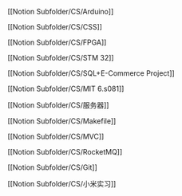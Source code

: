 [[Notion Subfolder/CS/Arduino]]

[[Notion Subfolder/CS/CSS]]

[[Notion Subfolder/CS/FPGA]]

[[Notion Subfolder/CS/STM 32]]

[[Notion Subfolder/CS/SQL+E-Commerce Project]]

[[Notion Subfolder/CS/MIT 6.s081]]

[[Notion Subfolder/CS/服务器]]

[[Notion Subfolder/CS/Makefile]]

[[Notion Subfolder/CS/MVC]]

[[Notion Subfolder/CS/RocketMQ]]

[[Notion Subfolder/CS/Git]]

[[Notion Subfolder/CS/小米实习]]